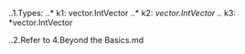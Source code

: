 ..1.Types:
    ..* k1: vector.IntVector
    ..* k2: *vector.IntVector
    ..* k3: *vector.IntVector

..2.Refer to 4.Beyond the Basics.md
